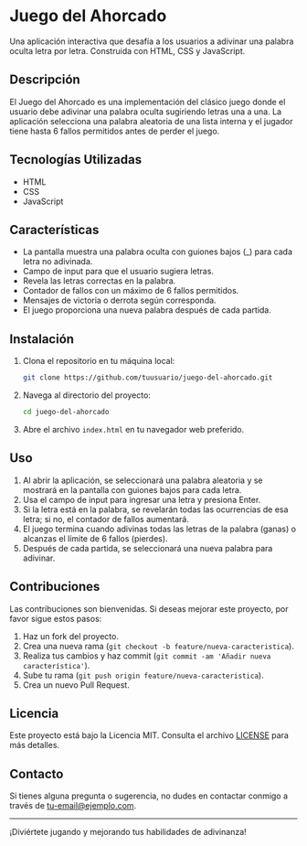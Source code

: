 # Juego del Ahorcado

Una aplicación interactiva que desafía a los usuarios a adivinar una palabra oculta letra por letra. Construida con HTML, CSS y JavaScript.

## Descripción

El Juego del Ahorcado es una implementación del clásico juego donde el usuario debe adivinar una palabra oculta sugiriendo letras una a una. La aplicación selecciona una palabra aleatoria de una lista interna y el jugador tiene hasta 6 fallos permitidos antes de perder el juego.

## Tecnologías Utilizadas

- HTML
- CSS
- JavaScript

## Características

- La pantalla muestra una palabra oculta con guiones bajos (\_) para cada letra no adivinada.
- Campo de input para que el usuario sugiera letras.
- Revela las letras correctas en la palabra.
- Contador de fallos con un máximo de 6 fallos permitidos.
- Mensajes de victoria o derrota según corresponda.
- El juego proporciona una nueva palabra después de cada partida.

## Instalación

1. Clona el repositorio en tu máquina local:

   ```bash
   git clone https://github.com/tuusuario/juego-del-ahorcado.git
   ```

2. Navega al directorio del proyecto:

   ```bash
   cd juego-del-ahorcado
   ```

3. Abre el archivo `index.html` en tu navegador web preferido.

## Uso

1. Al abrir la aplicación, se seleccionará una palabra aleatoria y se mostrará en la pantalla con guiones bajos para cada letra.
2. Usa el campo de input para ingresar una letra y presiona Enter.
3. Si la letra está en la palabra, se revelarán todas las ocurrencias de esa letra; si no, el contador de fallos aumentará.
4. El juego termina cuando adivinas todas las letras de la palabra (ganas) o alcanzas el límite de 6 fallos (pierdes).
5. Después de cada partida, se seleccionará una nueva palabra para adivinar.

## Contribuciones

Las contribuciones son bienvenidas. Si deseas mejorar este proyecto, por favor sigue estos pasos:

1. Haz un fork del proyecto.
2. Crea una nueva rama (`git checkout -b feature/nueva-caracteristica`).
3. Realiza tus cambios y haz commit (`git commit -am 'Añadir nueva característica'`).
4. Sube tu rama (`git push origin feature/nueva-caracteristica`).
5. Crea un nuevo Pull Request.

## Licencia

Este proyecto está bajo la Licencia MIT. Consulta el archivo [LICENSE](LICENSE) para más detalles.

## Contacto

Si tienes alguna pregunta o sugerencia, no dudes en contactar conmigo a través de [tu-email@ejemplo.com](mailto:tu-email@ejemplo.com).

---

¡Diviértete jugando y mejorando tus habilidades de adivinanza!
